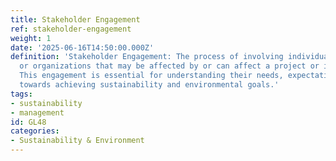 ```yaml
---
title: Stakeholder Engagement
ref: stakeholder-engagement
weight: 1
date: '2025-06-16T14:50:00.000Z'
definition: 'Stakeholder Engagement: The process of involving individuals, groups,
  or organizations that may be affected by or can affect a project or initiative.
  This engagement is essential for understanding their needs, expectations, and contributions
  towards achieving sustainability and environmental goals.'
tags:
- sustainability
- management
id: GL48
categories:
- Sustainability & Environment
---
```


